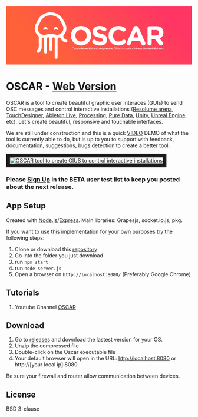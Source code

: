 ![](assets/css/headerColor.png)

# OSCAR - [Web Version](https://trafalmejo.github.io/OSCAR/)

OSCAR is a tool to create beautiful graphic user interaces (GUIs) to send OSC messages and control interactive installations ([Resolume arena](https://resolume.com/), [TouchDesigner](https://derivative.ca/), [Ableton Live](https://www.ableton.com/), [Processing](https://processing.org/), [Pure Data](https://puredata.info/), [Unity](https://unity.com/), [Unreal Engine](https://www.unrealengine.com/en-US/), etc).
Let's create beautiful, responsive and touchable interfaces.

We are still under construction and this is a quick <a href="https://www.youtube.com/watch?v=ZcW8zBWRLf0" target="_blank">VIDEO</a> DEMO of what the tool is currently able to do, but is up to you to support with feedback, documentation, suggestions, bugs detection to create a better tool.

<a href="http://www.youtube.com/watch?feature=player_embedded&v=ZcW8zBWRLf0
" target="_blank"><img src="http://img.youtube.com/vi/ZcW8zBWRLf0/0.jpg" 
alt="OSCAR tool to create GIUS to control interactive installations" width="1200" height="600" border="10" /></a>

### Please [Sign Up](https://forms.gle/1pGiDJDh3jur8Tq68) in the BETA user test list to keep you posted about the next release.

## App Setup

Created with [Node.js](https://nodejs.org/en/)/[Express](https://expressjs.com/). Main libraries: Grapesjs, socket.io.js, pkg.

If you want to use this implementation for your own purposes try the following steps:

  1. Clone or download this [repository](https://github.com/trafalmejo/OSCAR/)
  2. Go into the folder you just download
  3. run `npm start`
  4. run `node server.js`
  5. Open a browser on `http://localhost:8080/` (Preferably Google Chrome)

## Tutorials

  1. Youtube Channel [OSCAR](https://www.youtube.com/channel/UCyIxOoajn_4Nj8Mjz2k-3qA)

## Download

  1. Go to [releases](https://github.com/trafalmejo/OSCAR/releases) and download the lastest version for your OS.
  2. Unzip the compressed file
  3. Double-click on the Oscar executable file
  4. Your default browser will open in the URL: [http://localhost:8080](http://localhost:8080) or http://[your local ip]:8080

Be sure your firewall and router allow communication between devices.

## License

BSD 3-clause
